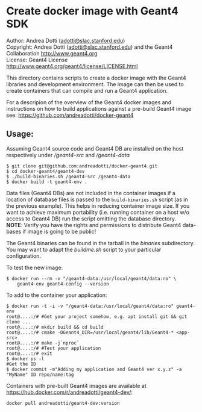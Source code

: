 Create docker image with Geant4 SDK
=================================================

Author: Andrea Dotti (adotti@slac.stanford.edu)  
Copyright: Andrea Dotti (adotti@slac.stanford.edu) and the Geant4 Collaboration <http://www.geant4.org>  
License: Geant4 License <http://www.geant4.org/geant4/license/LICENSE.html>  

This directory contains scripts to 
create a docker image with the Geant4 libraries and development 
environment. The image can then be used to create containers
that can compile and run a Geant4 application.

For a descripion of the overview of the Geant4 docker images and instructions on how to build
applications against a pre-build Geant4 image see:
<https://github.com/andreadotti/docker-geant4>


Usage:
------
Assuming Geant4 source code and Geant4 DB are installed on the host
respectively under */geant4-src* and */geant4-data*

```
$ git clone git@github.com:andreadotti/docker-geant4.git
$ cd docker-geant4/geant4-dev
$ ./build-binaries.sh /geant4-src /geant4-data
$ docker build -t geant4-env .
```
Data files (Geant4 DBs) are not included in the container images if a location
of database files is passed to the `build-binaries.sh` script (as in the
previous example). This helps in reducing container image size. If you want
to achieve maximum portability (i.e. running container on a host w/o access
to Geant4 DB) run the script omitting the database directory.  
**NOTE**: Verify you have the rights and permissions to distribute Geant4
data-bases if image is going to be public!  

The Geant4 binaries can be found in the tarball in the *binaries* subdirectory.
You may want to adapt the *buildme.sh* script to your particular
configuration.

To test the new image:
```
$ docker run --rm -v "/geant4-data:/usr/local/geant4/data:ro" \
	geant4-env geant4-config --version
```  

To add to the container your application:
```
$ docker run -t -i -v "/geant4-data:/usr/local/geant4/data:ro" geant4-env
root@....:/# #Get your project somehow, e.g. apt install git && git clone ...
root@....:/# mkdir build && cd build
root@....:/# cmake -DGeant4_DIR=/usr/local/geant4/lib/Geant4-* <app-src>
root@....:/# make -j`nproc`
root@....:/# #Test your application
root@....:/# exit
$ docker ps -l
#Get the ID
$ docker commit -m"Adding my application and Geant4 ver x.y.z" -a "MyName" ID repo/name:tag
```

Containers with pre-built Geant4 images are available at <https://hub.docker.com/r/andreadotti/geant4-dev/>:
```
docker pull andreadotti/geant4-dev:version
```
 
